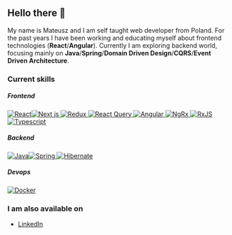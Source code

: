 ## Hello there 👋

My name is Mateusz and I am self taught web developer from Poland. For the past years I have been working and educating myself about frontend technologies (**React**/**Angular**). Currently I am exploring backend world, focusing mainly on **Java**/**Spring**/**Domain Driven Design**/**CQRS**/**Event Driven Architecture**.

### Current skills

##### Frontend

[![React](https://img.shields.io/badge/-React-45b8d8?style=flat-square&logo=react&logoColor=white "React")](https://reactjs.org/)[![Next js](https://img.shields.io/badge/-Next.js-000000?style=flat-square&logo=next.js&logoColor=white "Next js") ](https://nextjs.org/)[![Redux](https://img.shields.io/badge/-Redux-764ABC?style=flat-square&logo=redux&logoColor=white "Redux") ](https://redux.js.org/)[![React Query](https://img.shields.io/badge/-ReactQuery-FF4154?style=flat-square&logo=reactquery&logoColor=white "React Query") ](https://react-query.tanstack.com/)[![Angular](https://img.shields.io/badge/-Angular-b5022a?style=flat-square&logo=angular&logoColor=white "Angular") ](https://angular.io/)[![NgRx](https://img.shields.io/badge/-NgRx-B7178C?style=flat-square&logo=reactiveX&logoColor=white "NgRx") ](https://ngrx.io/)[![RxJS](https://img.shields.io/badge/-RxJS-B7178C?style=flat-square&logo=reactiveX&logoColor=white "RxJS") ](https://rxjs.dev/)[![Typescript](https://img.shields.io/badge/-Typescript-3178C6?style=flat-square&logo=typescript&logoColor=white "Typescript")](https://www.typescriptlang.org/)

##### Backend

[![Java](https://img.shields.io/badge/-Java-FF4785?style=flat-square&logo=java&logoColor=white "Java")](https://www.java.com/en/)[![Spring](https://img.shields.io/badge/-Spring-6DB33F?style=flat-square&logo=spring&logoColor=white "Spring") ](https://spring.io/)[![Hibernate](https://img.shields.io/badge/-Hibernate-59666C?style=flat-square&logo=hibernate&logoColor=white "Hibernate")](https://hibernate.org/)

##### Devops

[![Docker](https://img.shields.io/badge/-Docker-2496ED?style=flat-square&logo=docker&logoColor=white "Docker")](https://www.docker.com/)

### I am also available on

- [LinkedIn](https://www.linkedin.com/in/mateusz-ziomek-5348681aa/?original_referer)
